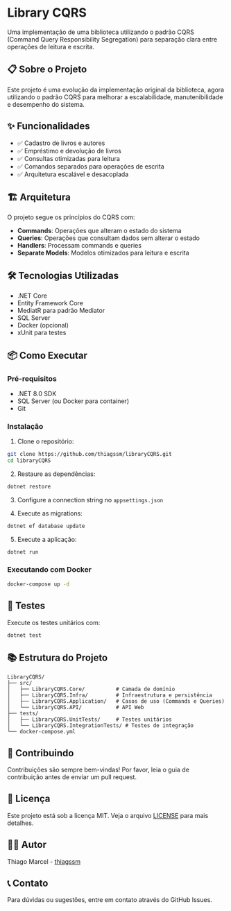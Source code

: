 # Library CQRS

Uma implementação de uma biblioteca utilizando o padrão CQRS (Command Query Responsibility Segregation) para separação clara entre operações de leitura e escrita.

## 📋 Sobre o Projeto

Este projeto é uma evolução da implementação original da biblioteca, agora utilizando o padrão CQRS para melhorar a escalabilidade, manutenibilidade e desempenho do sistema.

## ✨ Funcionalidades

- ✅ Cadastro de livros e autores
- ✅ Empréstimo e devolução de livros
- ✅ Consultas otimizadas para leitura
- ✅ Comandos separados para operações de escrita
- ✅ Arquitetura escalável e desacoplada

## 🏗️ Arquitetura

O projeto segue os princípios do CQRS com:

- **Commands**: Operações que alteram o estado do sistema
- **Queries**: Operações que consultam dados sem alterar o estado
- **Handlers**: Processam commands e queries
- **Separate Models**: Modelos otimizados para leitura e escrita

## 🛠️ Tecnologias Utilizadas

- .NET Core
- Entity Framework Core
- MediatR para padrão Mediator
- SQL Server
- Docker (opcional)
- xUnit para testes

## 📦 Como Executar

### Pré-requisitos

- .NET 8.0 SDK
- SQL Server (ou Docker para container)
- Git

### Instalação

1. Clone o repositório:
```bash
git clone https://github.com/thiagssm/libraryCQRS.git
cd libraryCQRS
```

2. Restaure as dependências:
```bash
dotnet restore
```

3. Configure a connection string no `appsettings.json`

4. Execute as migrations:
```bash
dotnet ef database update
```

5. Execute a aplicação:
```bash
dotnet run
```

### Executando com Docker

```bash
docker-compose up -d
```

## 🧪 Testes

Execute os testes unitários com:

```bash
dotnet test
```

## 📚 Estrutura do Projeto

```
LibraryCQRS/
├── src/
│   ├── LibraryCQRS.Core/          # Camada de domínio
│   ├── LibraryCQRS.Infra/         # Infraestrutura e persistência
│   ├── LibraryCQRS.Application/   # Casos de uso (Commands e Queries)
│   └── LibraryCQRS.API/           # API Web
├── tests/
│   ├── LibraryCQRS.UnitTests/     # Testes unitários
│   └── LibraryCQRS.IntegrationTests/ # Testes de integração
└── docker-compose.yml
```

## 🤝 Contribuindo

Contribuições são sempre bem-vindas! Por favor, leia o guia de contribuição antes de enviar um pull request.

## 📄 Licença

Este projeto está sob a licença MIT. Veja o arquivo [LICENSE](LICENSE) para mais detalhes.

## 👨‍💻 Autor

Thiago Marcel - [thiagssm](https://github.com/thiagssm)

## 📞 Contato

Para dúvidas ou sugestões, entre em contato através do GitHub Issues.
